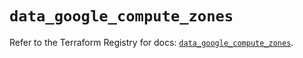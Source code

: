# `data_google_compute_zones`

Refer to the Terraform Registry for docs: [`data_google_compute_zones`](https://registry.terraform.io/providers/hashicorp/google-beta/6.17.0/docs/data-sources/google_compute_zones).
